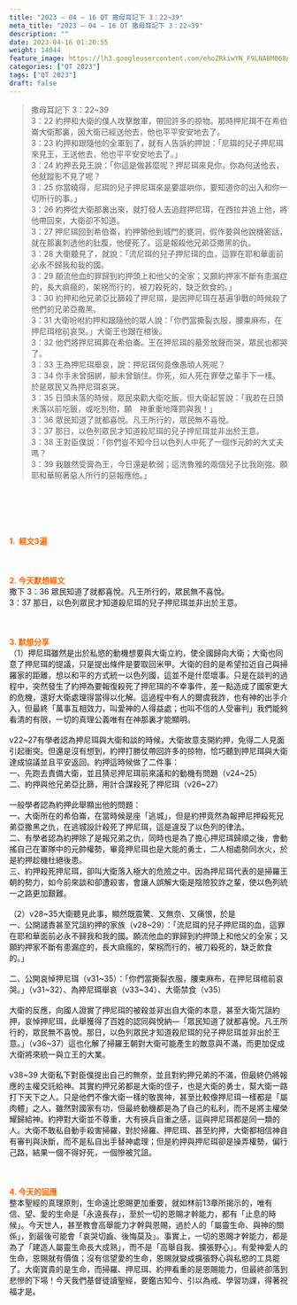 ```yaml
---
title: "2023 – 04 – 16 QT 撒母耳記下 3：22~39"
meta_title: "2023 – 04 – 16 QT 撒母耳記下 3：22~39"
description: ""
date: 2023-04-16 01:20:55
weight: 14044
feature_image: https://lh3.googleusercontent.com/ehoZRkiwYN_F9LNA8M068AYxt73EavCZno-PD1cJRuf5BbSkQVUWr3gNEbt5kSs28Pb_Elg17kSrtf9ybWvojWoMV6I4tPM3vGRGDq6GkKkPdL2Gut4QAIw4-uykKUAtNiKgQKntvsU=w800
categories: ["QT 2023"]
tags: ["QT 2023"]
draft: false
---
```


<blockquote>撒母耳記下 3：22~39<br />
3：22 約押和大衛的僕人攻擊敵軍，帶回許多的掠物。那時押尼珥不在希伯崙大衛那裏，因大衛已經送他去，他也平平安安地去了。<br />
3：23 約押和跟隨他的全軍到了，就有人告訴約押說：「尼珥的兒子押尼珥來見王，王送他去，他也平平安安地去了。」<br />
3：24 約押去見王說：「你這是做甚麼呢？押尼珥來見你，你為何送他去，他就蹤影不見了呢？<br />
3：25 你當曉得，尼珥的兒子押尼珥來是要誆哄你，要知道你的出入和你一切所行的事。」<br />
3：26 約押從大衛那裏出來，就打發人去追趕押尼珥，在西拉井追上他，將他帶回來，大衛卻不知道。<br />
3：27 押尼珥回到希伯崙，約押領他到城門的甕洞，假作要與他說機密話，就在那裏刺透他的肚腹，他便死了。這是報殺他兄弟亞撒黑的仇。<br />
3：28 大衛聽見了，就說：「流尼珥的兒子押尼珥的血，這罪在耶和華面前必永不歸我和我的國。<br />
3：29 願流他血的罪歸到約押頭上和他父的全家；又願約押家不斷有患漏症的，長大痲瘋的，架柺而行的，被刀殺死的，缺乏飲食的。」<br />
3：30 約押和他兄弟亞比篩殺了押尼珥，是因押尼珥在基遍爭戰的時候殺了他們的兄弟亞撒黑。<br />
3：31 大衛吩咐約押和跟隨他的眾人說：「你們當撕裂衣服，腰束麻布，在押尼珥棺前哀哭。」大衛王也跟在棺後。<br />
3：32 他們將押尼珥葬在希伯崙。王在押尼珥的墓旁放聲而哭，眾民也都哭了。<br />
3：33 王為押尼珥舉哀，說：押尼珥何竟像愚頑人死呢？<br />
3：34 你手未曾捆綁，腳未曾鎖住。你死，如人死在罪孽之輩手下一樣。於是眾民又為押尼珥哀哭。<br />
3：35 日頭未落的時候，眾民來勸大衛吃飯，但大衛起誓說：「我若在日頭未落以前吃飯，或吃別物，願　神重重地降罰與我！」<br />
3：36 眾民知道了就都喜悅。凡王所行的，眾民無不喜悅。<br />
3：37 那日，以色列眾民才知道殺尼珥的兒子押尼珥並非出於王意。<br />
3：38 王對臣僕說：「你們豈不知今日以色列人中死了一個作元帥的大丈夫嗎？<br />
3：39 我雖然受膏為王，今日還是軟弱；這洗魯雅的兩個兒子比我剛強。願耶和華照著惡人所行的惡報應他。」</blockquote><br />
&nbsp;<br />
<br />
&nbsp;<br />
<br />
<span style="color: #ff6600;"><strong>1.  經文3遍</strong></span><br />
<br />
&nbsp;<br />
<br />
<span style="color: #ff6600;"><strong>2. 今天默想經文<br />
</strong></span>撒下 3：36 眾民知道了就都喜悅。凡王所行的，眾民無不喜悅。<br />
3：37 那日，以色列眾民才知道殺尼珥的兒子押尼珥並非出於王意。<br />
<br />
&nbsp;<br />
<br />
<strong><span style="color: #ff6600;">3. 默想分享<br />
</span></strong>（1）押尼珥雖然是出於私慾的動機想要與大衛立約，使全國歸向大衛；大衛也同意了押尼珥的提議，只是提出條件是要取回米甲。大衛的目的是希望拉近自己與掃羅家的距離，想以和平的方式統一以色列國，這並不是什麼壞事。只是在談判的過程中，突然發生了約押為要報復殺死了押尼珥的不幸事件，差一點造成了國家更大的危機，還好大衛處理得當得以化解。這過程中有人的爾虞我詐，也有神的出手介入，但最終「萬事互相效力，叫愛神的人得益處；也叫不信的人受審判」我們能夠看清的有限，一切的真理公義唯有在神那裏才能顯明。<br />
<br />
v22~27有學者認為押尼珥與大衛和談的時候，大衛故意支開約押，免得二人見面引起衝突。但還是沒有想到，約押打勝仗帶回許多的掠物，恰巧聽到押尼珥與大衛達成協議並且平安返回。約押這時候做了二件事：<br />
一、先跑去責備大衛，並且猜忌押尼珥前來議和的動機有問題（v24~25）<br />
二、約押與他兄弟亞比篩，用計合謀殺死了押尼珥（v26~27）<br />
<br />
一般學者認為約押此舉顯出他的問題：<br />
一、大衛所在的希伯崙，在當時候是座「逃城」，但是約押竟然為報押尼押殺死兄弟亞撒黑之仇，在逃城設計殺死了押尼珥，這是違反了以色列的律法。<br />
二、有學者認為約押除了是報兄弟之仇，同時也是為了擔心押尼珥歸順之後，會動搖自己在軍隊中的元帥權勢，畢竟押尼珥也是大能的勇士，二人相處勢同水火，於是約押趁機杜絕後患。<br />
三、約押殺死押尼珥，卻叫大衛落入極大的危險之中。因為押尼珥代表的是掃羅王朝的勢力，如今前來談和卻遭殺害，會讓人誤解大衛是陰險狡詐之輩，使以色列統一之路更加艱難。<br />
<br />
（2）v28~35大衛聽見此事，顯然既震驚、又無奈、又痛恨，於是<br />
一、公開譴責甚至咒詛約押的家族（v28~29）：「流尼珥的兒子押尼珥的血，這罪在耶和華面前必永不歸我和我的國。願流他血的罪歸到約押頭上和他父的全家；又願約押家不斷有患漏症的，長大痲瘋的，架柺而行的，被刀殺死的，缺乏飲食的。」<br />
<br />
二、公開哀悼押尼珥（v31~35）：「你們當撕裂衣服，腰束麻布，在押尼珥棺前哀哭。」（v31~32）、為押尼珥舉哀（v33~34）、大衛禁食（v35）<br />
<br />
大衛的反應，向國人證實了押尼珥的被殺並非出自大衛的本意，甚至大衛咒詛約押，哀悼押尼珥，此舉獲得了百姓的認同與悅納—「眾民知道了就都喜悅。凡王所行的，眾民無不喜悅。那日，以色列眾民才知道殺尼珥的兒子押尼珥並非出於王意。」（v36~37）這也化解了掃羅王朝對大衛可能產生的敵意與不滿，而更加促成大衛將來統一與立王的大業。<br />
<br />
v38~39 大衛私下對臣僕提出自己的無奈，並且對約押兄弟的不滿，但最終仍將報應的主權交託給神。其實約押兄弟都是大衛的侄子，也是大衛的勇士，幫大衛一路打下天下之人。只是他們不像大衛一樣的敬畏神，甚至比較像押尼珥一樣都是「屬肉體」之人，雖然對國家有功，但最終動機都是為了自己的私利，而不是將主權榮耀歸給神。約押對大衛並不尊重，大有挾兵自重之感，這與押尼珥都是同一類的人。大衛不敢私自動手殺害掃羅，對於掃羅、押尼珥、甚至約押，大衛都相信神自有審判與決斷，而不是私自出手替神處理；但是約押與押尼珥卻是操弄權勢，偏行己路，結果一個不得好死，一個慘被咒詛。<br />
<br />
&nbsp;<br />
<br />
<strong style="font-size: inherit;"><span style="color: #ff6600;">4. 今天的回應<br />
</span></strong>整本聖經的真理原則，生命遠比恩賜更加重要，就如林前13章所揭示的，唯有信、望、愛的生命是「永遠長存」，至於一切的恩賜才幹能力，都有「止息的時候」。今天世人，甚至教會高舉能力才幹與恩賜，過於人的「屬靈生命、與神的關係」，到最後可能會「哀哭切齒、後悔莫及」。事實上，一切的恩賜才幹能力，都是為了「建造人屬靈生命長大成熟」，而不是「高舉自我、擴張野心」。有愛神愛人的生命，恩賜就有價值；沒有信望愛的生命，恩賜就變成擴張野心與私慾的工具罷了。大衛寶貴的是生命，而掃羅、押尼珥、約押看重的是恩賜能力，但最終卻落到悲慘的下場！今天我們基督徒讀聖經，要鑑古知今、引以為戒、學習功課，得著祝福才是。
        